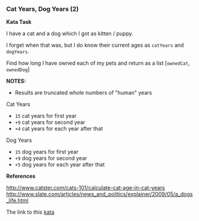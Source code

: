 ### Cat Years, Dog Years (2)

**Kata Task**  

I have a cat and a dog which I got as kitten / puppy.

I forget when that was, but I do know their current ages as `catYears` and `dogYears`.

Find how long I have owned each of my pets and return as a list [`ownedCat`, `ownedDog`]

**NOTES:**  
* Results are truncated whole numbers of "human" years  

Cat Years
* `15` cat years for first year  
* `+9` cat years for second year  
* `+4` cat years for each year after that  

Dog Years
* `15` dog years for first year  
* `+9` dog years for second year  
* `+5` dog years for each year after that  

**References**  

http://www.catster.com/cats-101/calculate-cat-age-in-cat-years
http://www.slate.com/articles/news_and_politics/explainer/2009/05/a_dogs_life.html  

The link to this [kata](https://www.codewars.com/kata/cat-years-dog-years-2/java)
